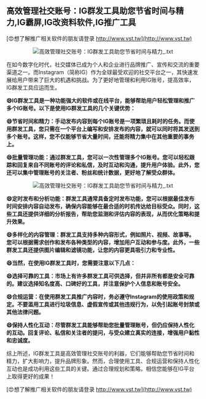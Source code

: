 ## **高效管理社交账号：IG群发工具助您节省时间与精力,IG霸屏,IG改资料软件,IG推广工具**

[😍想了解推广相关软件的朋友请登录 http://www.vst.tw](http://www.vst.tw)

 <center><img src="https://vst.tw/MP4/tuiguang/png/3.png" alt="高效管理社交账号：IG群发工具助您节省时间与精力_.txt"></center>

在如今数字化时代，社交媒体已成为个人和企业进行品牌推广、宣传和交流的重要渠道之一。而Instagram（简称IG）作为全球最受欢迎的社交平台之一，其快速发展给用户带来了巨大的机遇和挑战。为了更好地管理和利用IG账号，提高效率，IG群发工具应运而生。

**😄IG群发工具是一种功能强大的软件或在线平台，能够帮助用户轻松管理和推广多个IG账号。以下是使用IG群发工具的几个关键优势：**

**😄节省时间和精力：手动发布内容到每个IG账号是一项繁琐且耗时的任务。而使用群发工具，您只需在一个平台上编写和安排发布的内容，就可以同时将其发送到多个账号。这样，您不仅能够节省大量时间，还能将精力集中在其他重要的事务上。**

**😄批量管理功能：通过群发工具，您可以一次性管理多个IG账号。您可以轻松跟踪和回复来自不同账号的评论和私信，及时互动和沟通，提升用户体验。此外，您还可以集中管理账号的关注者、粉丝和统计数据，更好地了解受众群体。**

 <center><img src="https://vst.tw/MP4/tuiguang/png/1.png" alt="高效管理社交账号：IG群发工具助您节省时间与精力_.txt"></center>

**😄定时发布和分析功能：群发工具通常具备定时发布功能，您可以根据最佳发布时间安排内容自动发布，确保内容能够在最合适的时机传达给目标受众。同时，这些工具还提供详细的分析报告，帮助您监测和评估内容的表现，从而优化策略和提升效果。**

**😄多样化的内容管理：群发工具支持多种内容形式，例如照片、视频、故事等。您可以根据需求创作和发布各种类型的内容，增加用户互动和参与度。此外，一些群发工具还提供图片编辑和滤镜功能，让您的内容更具吸引力和专业性。**

**😄当然，在使用IG群发工具时，您需要注意以下几点：**

**😄选择可靠的工具：市场上有许多群发工具可供选择，但并非所有都是安全可靠的。建议选择知名度高、口碑好的工具，并注意保护个人信息和账号安全。**

**😄合规运营：在使用群发工具推广内容时，务必遵守Instagram的使用政策和规定。不要滥用工具进行垃圾信息、虚假宣传或其他违规行为，以免引起账号封禁或其他法律问题。**

**😄保持人性化互动：尽管群发工具能够帮助您批量管理账号，但仍应保持人性化的互动。回复评论、私信和关注者的提问，与受众建立真实的连接，增强用户黏性和忠诚度。**

综上所述，IG群发工具是高效管理社交账号的利器，它们能够帮助您节省时间和精力，扩大影响力，提升品牌形象。然而，合理使用工具、合规运营和保持人性化互动也是成功利用这些工具的关键。通过合理规划和策略，相信您能够在IG平台上取得更好的成果！

[😍想了解推广相关软件的朋友请登录 http://www.vst.tw](http://www.vst.tw)



